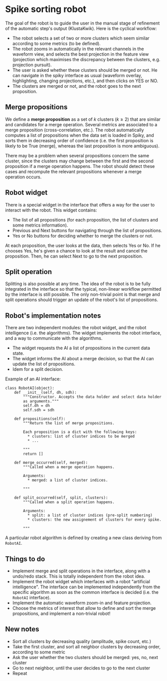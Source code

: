 Spike sorting robot
===================

The goal of the robot is to guide the user in the manual stage of refinement
of the automatic step's output (KlustaKwik). Here is the cyclical workflow:

  * The robot selects a set of two or more clusters which seem similar 
    according to some metrics (to be defined).
  * The robot zooms in automatically in the relevant channels in the waveform
    view, and selects the best projection in the feature view 
    (projection which maximises the discrepancy between the clusters, e.g.
    projection pursuit).
  * The user is asked whether these clusters should be merged or not. He can
    navigate in the spiky interface as usual (waveform overlay, highlighting,
    changing projections, etc.), and then clicks on YES or NO.
  * The clusters are merged or not, and the robot goes to the next proposition.


Merge propositions
------------------

We define a **merge proposition** as a set of $k$ clusters ($k \geq 2$) that 
are similar and candidates for a merge operation. Several metrics are 
associated to a merge proposition (cross-correlation, etc.). The robot 
automatically computes a list of propositions when the data set is loaded in 
Spiky, and sorts them in decreasing order of confidence (i.e. the first 
proposition is likely to be True (merge), whereas the last proposition is 
more ambiguous).

There may be a problem when several propositions concern the same cluster, 
since the clusters may change between the first and the second proposition 
if a merge operation happens. The robot should detect these cases and 
recompute the relevant propositions whenever a merge operation occurs.


Robot widget
-------------

There is a special widget in the interface that offers a way for the user
to interact with the robot. This widget contains:

  * The list of all propositions (for each proposition, the list of clusters
    and some metrics information).
  * Previous and Next buttons for navigating through the list of propositions.
  * Yes or No buttons for deciding whether to merge the clusters or not.
  
At each proposition, the user looks at the data, then selects Yes or No. If he
chooses Yes, he's given a chance to look at the result and cancel the 
proposition. Then, he can select Next to go to the next proposition.


Split operation
---------------

Splitting is also possible at any time. The idea of the robot is to be fully
integrated in the interface so that the typical, non-linear workflow permitted
by the interface is still possible. The only non-trivial point is that
merge and split operations should trigger an update of the robot's list of 
propositions.


Robot's implementation notes
----------------------------

There are two independent modules: the robot widget, and the robot 
intelligence (i.e. the algorithms). The widget implements the robot 
interface, and a way to communicate with the algorithms. 

  * The widget requests the AI a list of propositions in the current data
    state.
  * The widget informs the AI about a merge decision, so that the AI can
    update the list of propositions.
  * Idem for a split decision.
  
Example of an AI interface:

    class RobotAI(object):
        def __init__(self, dh, sdh):
            """Constructor. Accepts the data holder and select data holder
            as arguments."""
            self.dh = dh
            self.sdh = sdh
    
        def propositions(self):
            """Return the list of merge propositions.
            
            Each proposition is a dict with the following keys:
              * clusters: list of cluster indices to be merged
              * ...
            
            """
            return []
        
        def merge_occurred(self, merged):
            """Called when a merge operation happens.
            
            Arguments:
              * merged: a list of cluster indices.
            
            """
        
        def split_occurred(self, split, clusters):
            """Called when a split operation happens.
            
            Arguments:
              * split: a list of cluster indices (pre-split numbering)
              * clusters: the new assignement of clusters for every spike.
            
            """
        
A particular robot algorithm is defined by creating a new class deriving
from `RobotAI`.


Things to do
------------

  * Implement merge and split operations in the interface, along with a
    undo/redo stack. This is totally independent from the robot idea.
  * Implement the robot widget which interfaces with a robot "artificial
    intelligence". The interface can be implemented independently from
    the specific algorithm as soon as the common interface is decided
    (i.e. the `RobotAI` interface).
  * Implement the automatic waveform zoom-in and feature projection.
  * Choose the metrics of interest that allow to define and sort the merge
    propositions, and implement a non-trivial robot!



New notes
---------

  * Sort all clusters by decreasing quality (amplitude, spike count, etc.)
  * Take the first cluster, and sort all neighbor clusters by decreasing
    order, according to some metric
  * Ask the user whether the two clusters should be merged: yes, no, 
    next cluster
  * Go to next neighbor, until the user decides to go to the next cluster
  * Repeat


